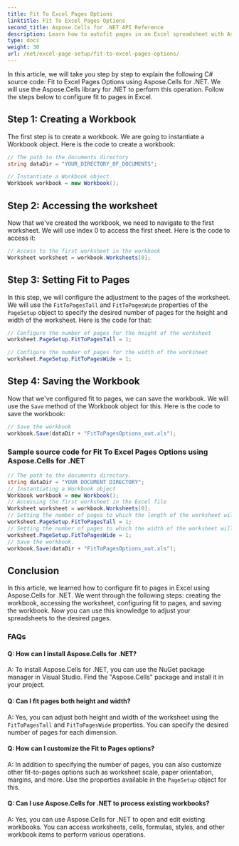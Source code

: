 ```yaml
---
title: Fit To Excel Pages Options
linktitle: Fit To Excel Pages Options
second_title: Aspose.Cells for .NET API Reference
description: Learn how to autofit pages in an Excel spreadsheet with Aspose.Cells for .NET.
type: docs
weight: 30
url: /net/excel-page-setup/fit-to-excel-pages-options/
---
```

In this article, we will take you step by step to explain the following C# source code: Fit to Excel Pages Options using Aspose.Cells for .NET. We will use the Aspose.Cells library for .NET to perform this operation. Follow the steps below to configure fit to pages in Excel.

## Step 1: Creating a Workbook
The first step is to create a workbook. We are going to instantiate a Workbook object. Here is the code to create a workbook:

```csharp
// The path to the documents directory
string dataDir = "YOUR_DIRECTORY_OF_DOCUMENTS";

// Instantiate a Workbook object
Workbook workbook = new Workbook();
```

## Step 2: Accessing the worksheet
Now that we've created the workbook, we need to navigate to the first worksheet. We will use index 0 to access the first sheet. Here is the code to access it:

```csharp
// Access to the first worksheet in the workbook
Worksheet worksheet = workbook.Worksheets[0];
```

## Step 3: Setting Fit to Pages
In this step, we will configure the adjustment to the pages of the worksheet. We will use the `FitToPagesTall` and `FitToPagesWide` properties of the `PageSetup` object to specify the desired number of pages for the height and width of the worksheet. Here is the code for that:

```csharp
// Configure the number of pages for the height of the worksheet
worksheet.PageSetup.FitToPagesTall = 1;

// Configure the number of pages for the width of the worksheet
worksheet.PageSetup.FitToPagesWide = 1;
```

## Step 4: Saving the Workbook
Now that we've configured fit to pages, we can save the workbook. We will use the `Save` method of the Workbook object for this. Here is the code to save the workbook:

```csharp
// Save the workbook
workbook.Save(dataDir + "FitToPagesOptions_out.xls");
```

### Sample source code for Fit To Excel Pages Options using Aspose.Cells for .NET 
```csharp
// The path to the documents directory.
string dataDir = "YOUR DOCUMENT DIRECTORY";
// Instantiating a Workbook object
Workbook workbook = new Workbook();
// Accessing the first worksheet in the Excel file
Worksheet worksheet = workbook.Worksheets[0];
// Setting the number of pages to which the length of the worksheet will be spanned
worksheet.PageSetup.FitToPagesTall = 1;
// Setting the number of pages to which the width of the worksheet will be spanned
worksheet.PageSetup.FitToPagesWide = 1;
// Save the workbook.
workbook.Save(dataDir + "FitToPagesOptions_out.xls");
```

## Conclusion
In this article, we learned how to configure fit to pages in Excel using Aspose.Cells for .NET. We went through the following steps: creating the workbook, accessing the worksheet, configuring fit to pages, and saving the workbook. Now you can use this knowledge to adjust your spreadsheets to the desired pages.

### FAQs

#### Q: How can I install Aspose.Cells for .NET?

A: To install Aspose.Cells for .NET, you can use the NuGet package manager in Visual Studio. Find the "Aspose.Cells" package and install it in your project.

#### Q: Can I fit pages both height and width?

A: Yes, you can adjust both height and width of the worksheet using the `FitToPagesTall` and `FitToPagesWide` properties. You can specify the desired number of pages for each dimension.

#### Q: How can I customize the Fit to Pages options?

A: In addition to specifying the number of pages, you can also customize other fit-to-pages options such as worksheet scale, paper orientation, margins, and more. Use the properties available in the `PageSetup` object for this.

#### Q: Can I use Aspose.Cells for .NET to process existing workbooks?

A: Yes, you can use Aspose.Cells for .NET to open and edit existing workbooks. You can access worksheets, cells, formulas, styles, and other workbook items to perform various operations.
